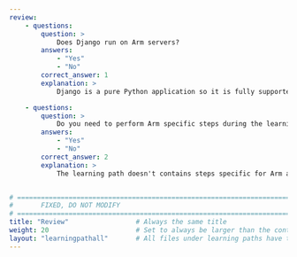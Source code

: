 ```yaml
---
review:
    - questions:
        question: >
            Does Django run on Arm servers?
        answers:
            - "Yes"
            - "No"
        correct_answer: 1
        explanation: >
            Django is a pure Python application so it is fully supported on 64-bit Arm servers running Linux.

    - questions:
        question: >
            Do you need to perform Arm specific steps during the learning path?
        answers:
            - "Yes"
            - "No"
        correct_answer: 2
        explanation: >
            The learning path doesn't contains steps specific for Arm as all the software stack used is fully supporte on 64-bit Arm servers running Linux.


# ================================================================================
#       FIXED, DO NOT MODIFY
# ================================================================================
title: "Review"                 # Always the same title
weight: 20                      # Set to always be larger than the content in this path
layout: "learningpathall"       # All files under learning paths have this same wrapper
---
```


